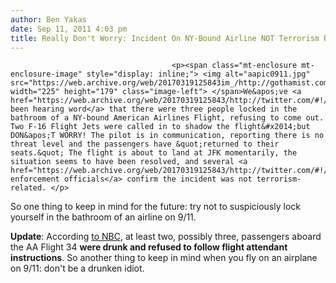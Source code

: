 ```yaml
---
author: Ben Yakas
date: Sep 11, 2011 4:03 pm
title: Really Don't Worry: Incident On NY-Bound Airline NOT Terrorism Related
---
```


	
										<p><span class="mt-enclosure mt-enclosure-image" style="display: inline;"> <img alt="aapic0911.jpg" src="https://web.archive.org/web/20170319125843im_/http://gothamist.com/attachments/arts_jen/aapic0911.jpg" width="225" height="179" class="image-left"> </span>We&apos;ve <a href="https://web.archive.org/web/20170319125843/http://twitter.com/#!/NYScanner/status/112972168719106048">just been hearing word</a> that there were three people locked in the bathroom of a NY-bound American Airlines Flight, refusing to come out. Two F-16 Flight Jets were called in to shadow the flight&#x2014;but DON&apos;T WORRY! The pilot is in communication, reporting there is no threat level and the passengers have &quot;returned to their seats.&quot; The flight is about to land at JFK momentarily, the situation seems to have been resolved, and several <a href="https://web.archive.org/web/20170319125843/http://twitter.com/#!/AntDeRosa/status/112976623065763840">law enforcement officials</a> confirm the incident was not terrorism-related. </p>

<p>So one thing to keep in mind for the future: try not to suspiciously lock yourself in the bathroom of an airline on 9/11. </p>

<p><strong>Update</strong>: According <a href="https://web.archive.org/web/20170319125843/http://twitter.com/#!/CNBCbrk/status/112995133561118720">to NBC</a>, at least two, possibly three, passengers aboard the AA Flight 34 <strong>were drunk and refused to follow flight attendant instructions</strong>. So another thing to keep in mind when you fly on an airplane on 9/11: don&apos;t be a drunken idiot.</p>					
										
									
				